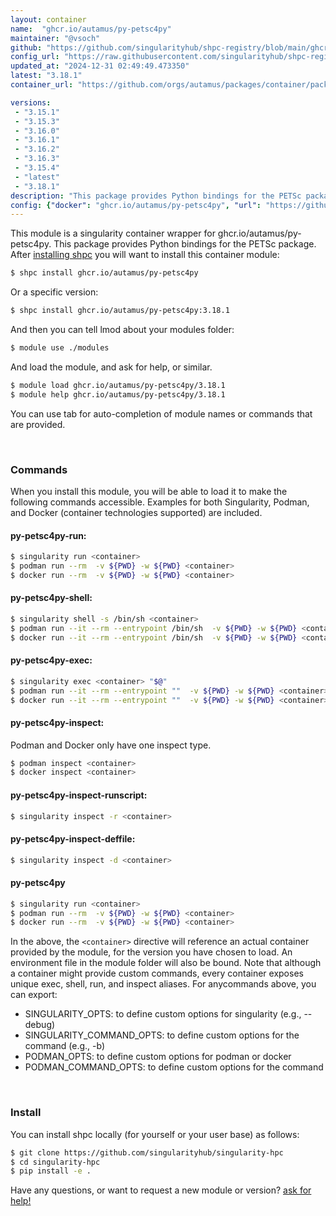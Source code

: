 ```yaml
---
layout: container
name:  "ghcr.io/autamus/py-petsc4py"
maintainer: "@vsoch"
github: "https://github.com/singularityhub/shpc-registry/blob/main/ghcr.io/autamus/py-petsc4py/container.yaml"
config_url: "https://raw.githubusercontent.com/singularityhub/shpc-registry/main/ghcr.io/autamus/py-petsc4py/container.yaml"
updated_at: "2024-12-31 02:49:49.473350"
latest: "3.18.1"
container_url: "https://github.com/orgs/autamus/packages/container/package/py-petsc4py"

versions:
 - "3.15.1"
 - "3.15.3"
 - "3.16.0"
 - "3.16.1"
 - "3.16.2"
 - "3.16.3"
 - "3.15.4"
 - "latest"
 - "3.18.1"
description: "This package provides Python bindings for the PETSc package."
config: {"docker": "ghcr.io/autamus/py-petsc4py", "url": "https://github.com/orgs/autamus/packages/container/package/py-petsc4py", "maintainer": "@vsoch", "description": "This package provides Python bindings for the PETSc package.", "latest": {"3.18.1": "sha256:28ab7a58a60c0593700a87c2650b3c4ce1d921c1f7a36c1a4bdb9398975cbb9a"}, "tags": {"3.15.1": "sha256:eb9a93ec9b97db483cf0e5a994f8c01c4ecc80c3d2e52fb6122c2416c272e243", "3.15.3": "sha256:32915ceef04da514ac620fd9f45c61cfead35fd23e0ef21de40072bbf2c98bf6", "3.16.0": "sha256:cce09490be0a51e85c2cfb892ff419214648373607b7644900fc8090aac22d88", "3.16.1": "sha256:08a755dbf04536a1803d2ae647d5c73fe7ec9b09c1fb47d5bbe69e5f287e1569", "3.16.2": "sha256:2e4c31552a93357040b21184265df445ead6f3bd7c8590bfb5308ce2f8c3029d", "3.16.3": "sha256:59588352cc80b17872945168b4ca71feb8165b08918f27959ef19a6e92e2cfc0", "3.15.4": "sha256:484d30391d9ed15b3c1505f94cf2ee1318298df0d16f9d0204c49885230f41cf", "latest": "sha256:28ab7a58a60c0593700a87c2650b3c4ce1d921c1f7a36c1a4bdb9398975cbb9a", "3.18.1": "sha256:28ab7a58a60c0593700a87c2650b3c4ce1d921c1f7a36c1a4bdb9398975cbb9a"}}
---
```


This module is a singularity container wrapper for ghcr.io/autamus/py-petsc4py.
This package provides Python bindings for the PETSc package.
After [installing shpc](#install) you will want to install this container module:


```bash
$ shpc install ghcr.io/autamus/py-petsc4py
```

Or a specific version:

```bash
$ shpc install ghcr.io/autamus/py-petsc4py:3.18.1
```

And then you can tell lmod about your modules folder:

```bash
$ module use ./modules
```

And load the module, and ask for help, or similar.

```bash
$ module load ghcr.io/autamus/py-petsc4py/3.18.1
$ module help ghcr.io/autamus/py-petsc4py/3.18.1
```

You can use tab for auto-completion of module names or commands that are provided.

<br>

### Commands

When you install this module, you will be able to load it to make the following commands accessible.
Examples for both Singularity, Podman, and Docker (container technologies supported) are included.

#### py-petsc4py-run:

```bash
$ singularity run <container>
$ podman run --rm  -v ${PWD} -w ${PWD} <container>
$ docker run --rm  -v ${PWD} -w ${PWD} <container>
```

#### py-petsc4py-shell:

```bash
$ singularity shell -s /bin/sh <container>
$ podman run --it --rm --entrypoint /bin/sh  -v ${PWD} -w ${PWD} <container>
$ docker run --it --rm --entrypoint /bin/sh  -v ${PWD} -w ${PWD} <container>
```

#### py-petsc4py-exec:

```bash
$ singularity exec <container> "$@"
$ podman run --it --rm --entrypoint ""  -v ${PWD} -w ${PWD} <container> "$@"
$ docker run --it --rm --entrypoint ""  -v ${PWD} -w ${PWD} <container> "$@"
```

#### py-petsc4py-inspect:

Podman and Docker only have one inspect type.

```bash
$ podman inspect <container>
$ docker inspect <container>
```

#### py-petsc4py-inspect-runscript:

```bash
$ singularity inspect -r <container>
```

#### py-petsc4py-inspect-deffile:

```bash
$ singularity inspect -d <container>
```



#### py-petsc4py

```bash
$ singularity run <container>
$ podman run --rm  -v ${PWD} -w ${PWD} <container>
$ docker run --rm  -v ${PWD} -w ${PWD} <container>
```


In the above, the `<container>` directive will reference an actual container provided
by the module, for the version you have chosen to load. An environment file in the
module folder will also be bound. Note that although a container
might provide custom commands, every container exposes unique exec, shell, run, and
inspect aliases. For anycommands above, you can export:

 - SINGULARITY_OPTS: to define custom options for singularity (e.g., --debug)
 - SINGULARITY_COMMAND_OPTS: to define custom options for the command (e.g., -b)
 - PODMAN_OPTS: to define custom options for podman or docker
 - PODMAN_COMMAND_OPTS: to define custom options for the command

<br>

### Install

You can install shpc locally (for yourself or your user base) as follows:

```bash
$ git clone https://github.com/singularityhub/singularity-hpc
$ cd singularity-hpc
$ pip install -e .
```

Have any questions, or want to request a new module or version? [ask for help!](https://github.com/singularityhub/singularity-hpc/issues)